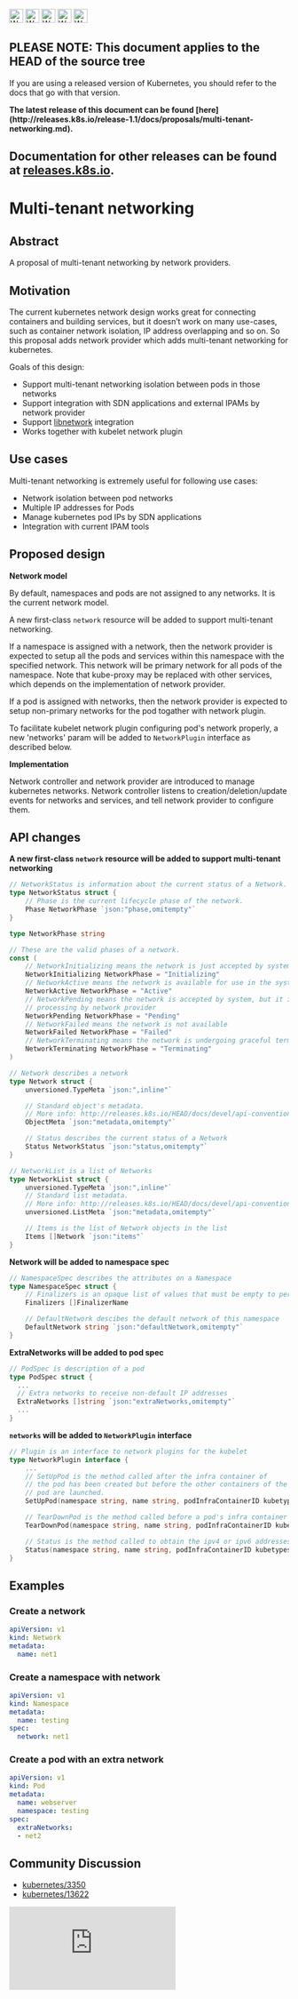 <!-- BEGIN MUNGE: UNVERSIONED_WARNING -->

<!-- BEGIN STRIP_FOR_RELEASE -->

<img src="http://kubernetes.io/img/warning.png" alt="WARNING"
     width="25" height="25">
<img src="http://kubernetes.io/img/warning.png" alt="WARNING"
     width="25" height="25">
<img src="http://kubernetes.io/img/warning.png" alt="WARNING"
     width="25" height="25">
<img src="http://kubernetes.io/img/warning.png" alt="WARNING"
     width="25" height="25">
<img src="http://kubernetes.io/img/warning.png" alt="WARNING"
     width="25" height="25">

<h2>PLEASE NOTE: This document applies to the HEAD of the source tree</h2>

If you are using a released version of Kubernetes, you should
refer to the docs that go with that version.

<strong>
The latest release of this document can be found
[here](http://releases.k8s.io/release-1.1/docs/proposals/multi-tenant-networking.md).

Documentation for other releases can be found at
[releases.k8s.io](http://releases.k8s.io).
</strong>
--

<!-- END STRIP_FOR_RELEASE -->

<!-- END MUNGE: UNVERSIONED_WARNING -->

# Multi-tenant networking

## Abstract

A proposal of multi-tenant networking by network providers.

## Motivation

The current kubernetes network design works great for connecting containers and building services, but it doesn’t work on many use-cases, such as container network isolation, IP address overlapping and so on. So this proposal adds network provider which adds multi-tenant networking for kubernetes.

Goals of this design:

* Support multi-tenant networking isolation between pods in those networks
* Support integration with SDN applications and external IPAMs by network provider
* Support [libnetwork](https://github.com/docker/libnetwork) integration
* Works together with kubelet network plugin

## Use cases

Multi-tenant networking is extremely useful for following use cases:

* Network isolation between pod networks
* Multiple IP addresses for Pods
* Manage kubernetes pod IPs by SDN applications
* Integration with current IPAM tools

## Proposed design

**Network model**

By default, namespaces and pods are not assigned to any networks. It is the current network model.

A new first-class `network` resource will be added to support multi-tenant networking.

If a namespace is assigned with a network, then the network provider is expected to setup all the pods and services within this namespace with the specified network. This network will be primary network for all pods of the namespace. Note that kube-proxy may be replaced with other services, which depends on the implementation of network provider.

If a pod is assigned with networks, then the network provider is expected to setup non-primary networks for the pod togather with network plugin.

To facilitate kubelet network plugin configuring pod's network properly, a new 'networks' param will be added to `NetworkPlugin` interface as described below.

**Implementation**

Network controller and network provider are introduced to manage kubernetes networks. Network controller listens to creation/deletion/update events for networks and services, and tell network provider to configure them.

## API changes

**A new first-class `network` resource will be added to support multi-tenant networking**

```go
// NetworkStatus is information about the current status of a Network.
type NetworkStatus struct {
    // Phase is the current lifecycle phase of the network.
    Phase NetworkPhase `json:"phase,omitempty"`
}

type NetworkPhase string

// These are the valid phases of a network.
const (
    // NetworkInitializing means the network is just accepted by system
    NetworkInitializing NetworkPhase = "Initializing"
    // NetworkActive means the network is available for use in the system
    NetworkActive NetworkPhase = "Active"
    // NetworkPending means the network is accepted by system, but it is still
    // processing by network provider
    NetworkPending NetworkPhase = "Pending"
    // NetworkFailed means the network is not available
    NetworkFailed NetworkPhase = "Failed"
    // NetworkTerminating means the network is undergoing graceful termination
    NetworkTerminating NetworkPhase = "Terminating"
)

// Network describes a network
type Network struct {
    unversioned.TypeMeta `json:",inline"`

    // Standard object's metadata.
    // More info: http://releases.k8s.io/HEAD/docs/devel/api-conventions.md#metadata
    ObjectMeta `json:"metadata,omitempty"`

    // Status describes the current status of a Network
    Status NetworkStatus `json:"status,omitempty"`
}

// NetworkList is a list of Networks
type NetworkList struct {
    unversioned.TypeMeta `json:",inline"`
    // Standard list metadata.
    // More info: http://releases.k8s.io/HEAD/docs/devel/api-conventions.md#types-kinds
    unversioned.ListMeta `json:"metadata,omitempty"`

    // Items is the list of Network objects in the list
    Items []Network `json:"items"`
}
```

**Network will be added to namespace spec**

```go
// NamespaceSpec describes the attributes on a Namespace
type NamespaceSpec struct {
    // Finalizers is an opaque list of values that must be empty to permanently remove object from storage
    Finalizers []FinalizerName

    // DefaultNetwork descibes the default network of this namespace
    DefaultNetwork string `json:"defaultNetwork,omitempty"`
}
```

**ExtraNetworks will be added to pod spec**

```go
// PodSpec is description of a pod
type PodSpec struct {
  ...
  // Extra networks to receive non-default IP addresses
  ExtraNetworks []string `json:"extraNetworks,omitempty"`
  ...
}
```

**`networks` will be added to `NetworkPlugin` interface**

```go
// Plugin is an interface to network plugins for the kubelet
type NetworkPlugin interface {
	...
	// SetUpPod is the method called after the infra container of
	// the pod has been created but before the other containers of the
	// pod are launched.
	SetUpPod(namespace string, name string, podInfraContainerID kubetypes.DockerID, networks []string) error

	// TearDownPod is the method called before a pod's infra container will be deleted
	TearDownPod(namespace string, name string, podInfraContainerID kubetypes.DockerID, networks []string) error

	// Status is the method called to obtain the ipv4 or ipv6 addresses of the container
	Status(namespace string, name string, podInfraContainerID kubetypes.DockerID, networks []string) (*PodNetworkStatus, error)
}
```

## Examples

### Create a network

```yaml
apiVersion: v1
kind: Network
metadata:
  name: net1
```

### Create a namespace with network

```yaml
apiVersion: v1
kind: Namespace
metadata:
  name: testing
spec:
  network: net1
```

### Create a pod with an extra network

```yaml
apiVersion: v1
kind: Pod
metadata:
  name: webserver
  namespace: testing
spec:
  extraNetworks:
  - net2
```

## Community Discussion

* [kubernetes/3350](https://github.com/kubernetes/kubernetes/issues/3350)
* [kubernetes/13622](https://github.com/kubernetes/kubernetes/pull/13622)



<!-- BEGIN MUNGE: GENERATED_ANALYTICS -->
[![Analytics](https://kubernetes-site.appspot.com/UA-36037335-10/GitHub/docs/proposals/multi-tenant-networking.md?pixel)]()
<!-- END MUNGE: GENERATED_ANALYTICS -->
